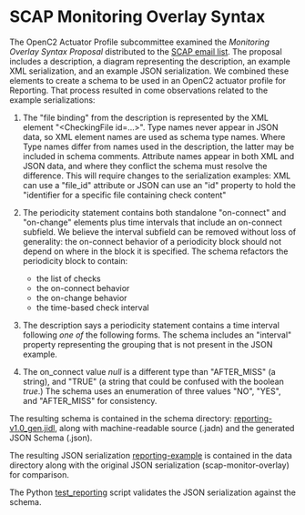 # SCAP Monitoring Overlay Syntax

The OpenC2 Actuator Profile subcommittee examined the *Monitoring Overlay Syntax Proposal*
distributed to the [SCAP email list](https://list.nist.gov/scap-dev-endpoint).  The proposal
includes a description, a diagram representing the description, an example XML serialization,
and an example JSON serialization.  We combined these elements to create a schema to be used
in an OpenC2 actuator profile for Reporting.  That process resulted in come observations
related to the example serializations:

1. The "file binding" from the description is represented by the XML element "\<CheckingFile id=...\>".
Type names never appear in JSON data, so XML element names are used as schema type names.
Where Type names differ from names used in the description, the latter may be included in
schema comments. Attribute names appear in both XML and JSON data, and where they conflict
the schema must resolve the difference.  This will require changes to the serialization
examples: XML can use a "file_id" attribute or JSON can use an "id" property to hold the
"identifier for a specific file containing check content"


2. The periodicity statement contains both standalone "on-connect" and "on-change" elements plus
time intervals that include an on-connect subfield.  We believe the interval subfield can be
removed without loss of generality: the on-connect behavior of a periodicity block should not
depend on where in the block it is specified.  The schema refactors the periodicity block to
contain:

    * the list of checks
    * the on-connect behavior
    * the on-change behavior
    * the time-based check interval

3. The description says a periodicity statement contains a time interval following *one of* the
following forms.  The schema includes an "interval" property representing the grouping that
is not present in the JSON example.

4. The on_connect value *null* is a different type than "AFTER_MISS" (a string), and "TRUE"
(a string that could be confused with the boolean *true*.)  The schema uses an enumeration
of three values "NO", "YES", and "AFTER_MISS" for consistency.

The resulting schema is contained in the schema directory:
[reporting-v1.0_gen.jidl](schema/reporting-v1.0_gen.jidl), along with machine-readable
source (.jadn) and the generated JSON Schema (.json).

The resulting JSON serialization [reporting-example](data/reporting-example1.json)
is contained in the data directory along with the original JSON serialization
(scap-monitor-overlay) for comparison.

The Python [test_reporting](test_reporting.py) script validates the JSON serialization
against the schema.